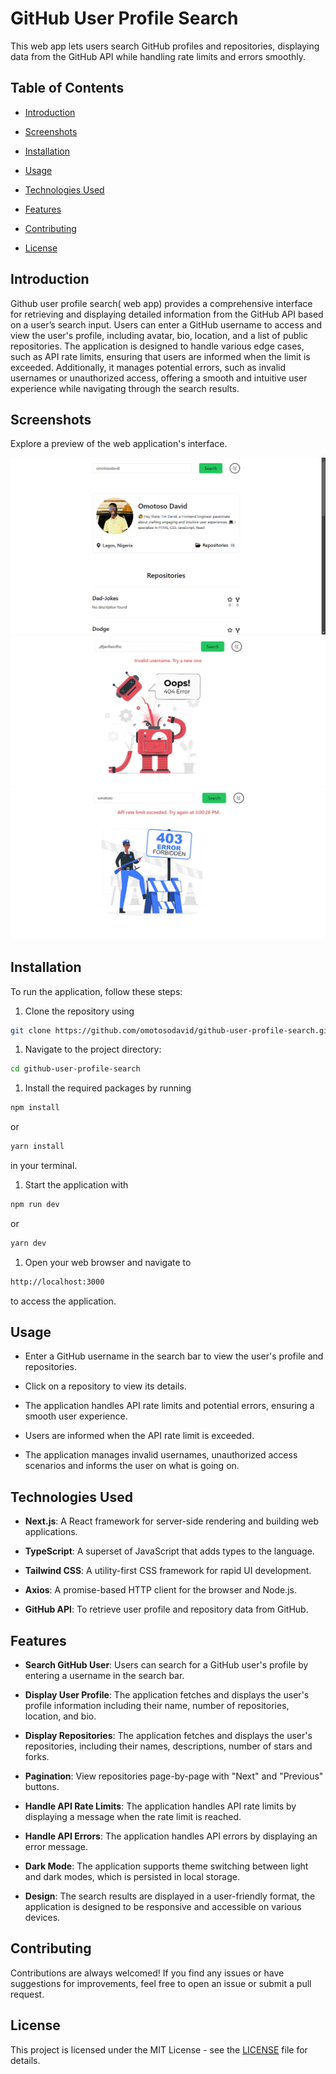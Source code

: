 # GitHub User Profile Search

This web app lets users search GitHub profiles and repositories, displaying data from the GitHub API while handling rate limits and errors smoothly.

## Table of Contents

- [Introduction](#introduction)

- [Screenshots](#screenshots)

- [Installation](#installation)

- [Usage](#usage)

- [Technologies Used](#technologies-used)

- [Features](#features)

- [Contributing](#contributing)

- [License](#license)

## Introduction

Github user profile search( web app) provides a comprehensive interface for retrieving and displaying detailed information from the GitHub API based on a user’s search input. Users can enter a GitHub username to access and view the user's profile, including avatar, bio, location, and a list of public repositories. The application is designed to handle various edge cases, such as API rate limits, ensuring that users are informed when the limit is exceeded. Additionally, it manages potential errors, such as invalid usernames or unauthorized access, offering a smooth and intuitive user experience while navigating through the search results.

## Screenshots

Explore a preview of the web application's interface.

![validusername](./screenshots/ValidUser.png)
![invalidusername](./screenshots/InvalidUser.jpg)
![rateLimit](./screenshots/RateLimit.jpg)

## Installation

To run the application, follow these steps:

1. Clone the repository using

```bash
git clone https://github.com/omotosodavid/github-user-profile-search.git
```

1. Navigate to the project directory:

```bash
cd github-user-profile-search
```

1. Install the required packages by running

```bash
npm install
```

or

```bash
yarn install
```

in your terminal.

1. Start the application with

```bash
npm run dev
```

or

```bash
yarn dev
```

1. Open your web browser and navigate to

```bash
http://localhost:3000
```

to access the application.

## Usage

- Enter a GitHub username in the search bar to view the user's profile and
  repositories.

- Click on a repository to view its details.

- The application handles API rate limits and potential errors, ensuring a smooth user experience.

- Users are informed when the API rate limit is exceeded.

- The application manages invalid usernames, unauthorized access scenarios and informs the user on what is going on.

## Technologies Used

- **Next.js**: A React framework for server-side rendering and building web applications.

- **TypeScript**: A superset of JavaScript that adds types to the language.

- **Tailwind CSS**: A utility-first CSS framework for rapid UI development.

- **Axios**: A promise-based HTTP client for the browser and Node.js.

- **GitHub API**: To retrieve user profile and repository data from GitHub.

## Features

- **Search GitHub User**: Users can search for a GitHub user's profile by entering a username in the search bar.

- **Display User Profile**: The application fetches and displays the user's profile information including their name, number of repositories, location, and bio.

- **Display Repositories**: The application fetches and displays the user's repositories, including their names, descriptions, number of stars and forks.

- **Pagination**: View repositories page-by-page with "Next" and "Previous" buttons.

- **Handle API Rate Limits**: The application handles API rate limits by displaying a message when the rate limit is reached.

- **Handle API Errors**: The application handles API errors by displaying an error message.

- **Dark Mode**: The application supports theme switching between light and dark modes, which is persisted in local storage.

- **Design**: The search results are displayed in a user-friendly format, the application is designed to be responsive and accessible on various devices.

## Contributing

Contributions are always welcomed! If you find any issues or have suggestions for improvements, feel free to open an issue or submit a pull request.

## License

This project is licensed under the MIT License - see the [LICENSE](./LICENSE) file for details.
